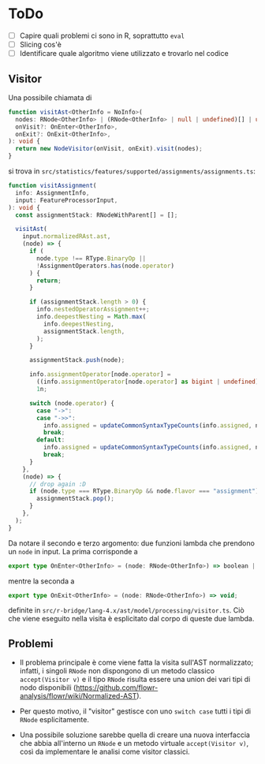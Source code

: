 # ToDo

- [ ] Capire quali problemi ci sono in R, soprattutto `eval`
- [ ] Slicing cos'è
- [ ] Identificare quale algoritmo viene utilizzato e trovarlo nel codice

## Visitor

Una possibile chiamata di

```typescript
function visitAst<OtherInfo = NoInfo>(
  nodes: RNode<OtherInfo> | (RNode<OtherInfo> | null | undefined)[] | undefined,
  onVisit?: OnEnter<OtherInfo>,
  onExit?: OnExit<OtherInfo>,
): void {
  return new NodeVisitor(onVisit, onExit).visit(nodes);
}
```

si trova in `src/statistics/features/supported/assignments/assignments.ts`:

```typescript
function visitAssignment(
  info: AssignmentInfo,
  input: FeatureProcessorInput,
): void {
  const assignmentStack: RNodeWithParent[] = [];

  visitAst(
    input.normalizedRAst.ast,
    (node) => {
      if (
        node.type !== RType.BinaryOp ||
        !AssignmentOperators.has(node.operator)
      ) {
        return;
      }

      if (assignmentStack.length > 0) {
        info.nestedOperatorAssignment++;
        info.deepestNesting = Math.max(
          info.deepestNesting,
          assignmentStack.length,
        );
      }

      assignmentStack.push(node);

      info.assignmentOperator[node.operator] =
        ((info.assignmentOperator[node.operator] as bigint | undefined) ?? 0n) +
        1n;

      switch (node.operator) {
        case "->":
        case "->>":
          info.assigned = updateCommonSyntaxTypeCounts(info.assigned, node.lhs);
          break;
        default:
          info.assigned = updateCommonSyntaxTypeCounts(info.assigned, node.rhs);
          break;
      }
    },
    (node) => {
      // drop again :D
      if (node.type === RType.BinaryOp && node.flavor === "assignment") {
        assignmentStack.pop();
      }
    },
  );
}
```

Da notare il secondo e terzo argomento: due funzioni lambda che prendono un
`node` in input. La prima corrisponde a

```typescript
export type OnEnter<OtherInfo> = (node: RNode<OtherInfo>) => boolean | void;
```

mentre la seconda a

```typescript
export type OnExit<OtherInfo> = (node: RNode<OtherInfo>) => void;
```

definite in `src/r-bridge/lang-4.x/ast/model/processing/visitor.ts`. Ciò che
viene eseguito nella visita è esplicitato dal corpo di queste due lambda.

## Problemi

- Il problema principale è come viene fatta la visita sull'AST normalizzato;
  infatti, i singoli `RNode` non dispongono di un metodo classico `accept(Visitor
v)` e il tipo `RNode` risulta essere una union dei vari tipi di nodo
  disponibili (<https://github.com/flowr-analysis/flowr/wiki/Normalized-AST>).

- Per questo motivo, il "visitor" gestisce con uno `switch case` tutti i tipi di
  `RNode` esplicitamente.

- Una possibile soluzione sarebbe quella di creare una nuova interfaccia che
  abbia all'interno un `RNode` e un metodo virtuale `accept(Visitor v)`, così da
  implementare le analisi come visitor classici.
